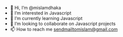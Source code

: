 - 👋 Hi, I’m @mislamdhaka
- 👀 I’m interested in Javascript
- 🌱 I’m currently learning Javascript
- 💞️ I’m looking to collaborate on Javascript projects
- 📫 How to reach me sendmailtomislam@gmail.com

<!---
mislamdhaka/mislamdhaka is a ✨ special ✨ repository because its `README.md` (this file) appears on your GitHub profile.
You can click the Preview link to take a look at your changes.
--->
